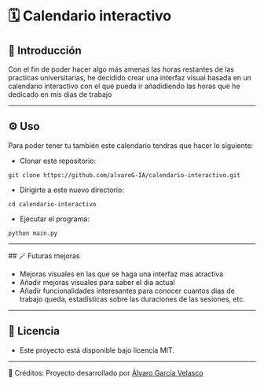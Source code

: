 # 🗓️ Calendario interactivo

## 👋 Introducción

Con el fin de poder hacer algo más amenas las horas restantes de las practicas universitarias, he decidido crear una interfaz visual basada en un calendario interactivo con el que pueda ir añadidiendo las horas que
he dedicado en mis dias de trabajo

---

## ⚙️ Uso 

Para poder tener tu también este calendario tendras que hacer lo siguiente:

- Clonar este repositorio:

```
git clone https://github.com/alvaroG-IA/calendario-interactivo.git
```

- Dirigirte a este nuevo directorio:

```
cd calendario-interactivo
```

- Ejecutar el programa:

```
python main.py
```

---

## 🪄 Futuras mejoras

- Mejoras visuales en las que se haga una interfaz mas atractiva
- Añadir mejoras visuales para saber el dia actual
- Añadir funcionalidades interesantes para conocer cuantos dias de trabajo queda, estadísticas sobre las duraciones de las sesiones, etc.

---

## 📜 Licencia

- Este proyecto está disponible bajo licencia MIT.

---

🙌 Créditos: Proyecto desarrollado por [Álvaro García Velasco](https://github.com/alvaroG-IA)
